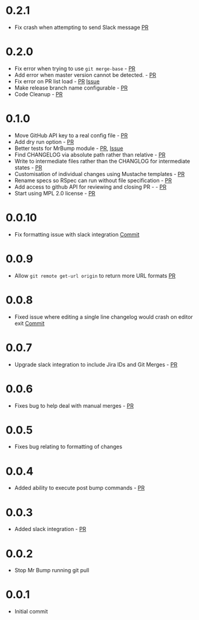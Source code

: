 # 0.2.1
* Fix crash when attempting to send Slack message [PR](https://github.com/xulaus/mr_bump/pull/#37)

# 0.2.0
* Fix error when trying to use `git merge-base` - [PR](https://github.com/xulaus/mr_bump/pull/28)
* Add error when master version cannot be detected. - [PR](https://github.com/xulaus/mr_bump/pull/29)
* Fix error on PR list load - [PR](https://github.com/xulaus/mr_bump/pull/30) [Issue](https://github.com/xulaus/mr_bump/pull/24) 
* Make release branch name configurable - [PR](https://github.com/xulaus/mr_bump/pull/25)
* Code Cleanup - [PR](https://github.com/xulaus/mr_bump/pull/15)

# 0.1.0
* Move GitHub API key to a real config file - [PR](https://github.com/xulaus/mr_bump/pull/23)
* Add dry run option - [PR](https://github.com/xulaus/mr_bump/pull/22)
* Better tests for MrBump module - [PR](https://github.com/xulaus/mr_bump/pull/14), [Issue](https://github.com/xulaus/mr_bump/issues/8)
* Find CHANGELOG via absolute path rather than relative - [PR](https://github.com/xulaus/mr_bump/pull/16)
* Write to intermediate files rather than the CHANGLOG for intermediate states - [PR](https://github.com/xulaus/mr_bump/pull/13)
* Customisation of individual changes using Mustache templates - [PR](https://github.com/xulaus/mr_bump/pull/6)
* Rename specs so RSpec can run without file specification - [PR](https://github.com/xulaus/mr_bump/pull/11)
* Add access to github API for reviewing and closing PR - - [PR](https://github.com/xulaus/mr_bump/pull/10)
* Start using MPL 2.0 license - [PR](https://github.com/xulaus/mr_bump/pull/9)


# 0.0.10
* Fix formatting issue with slack integration [Commit](https://github.com/xulaus/mr_bump/commit/f33452d5fded9810166e5e41bfc87f1fc228218c)

# 0.0.9
* Allow `git remote get-url origin` to return more URL formats [PR](https://github.com/xulaus/mr_bump/pull/7)

# 0.0.8
* Fixed issue where editing a single line changelog would crash on editor exit [Commit](https://github.com/xulaus/mr_bump/commit/cb3fb068c1906ef52771b5859e5c51363c3976a2)

# 0.0.7
* Upgrade slack integration to include Jira IDs and Git Merges - [PR](https://github.com/xulaus/mr_bump/pull/5)

# 0.0.6
* Fixes bug to help deal with manual merges - [PR](https://github.com/xulaus/mr_bump/pull/3)

# 0.0.5
* Fixes bug relating to formatting of changes

# 0.0.4
* Added ability to execute post bump commands - [PR](https://github.com/xulaus/mr_bump/pull/2)

# 0.0.3
* Added slack integration - [PR](https://github.com/xulaus/mr_bump/pull/1)

# 0.0.2
* Stop Mr Bump running git pull

# 0.0.1
* Initial commit
